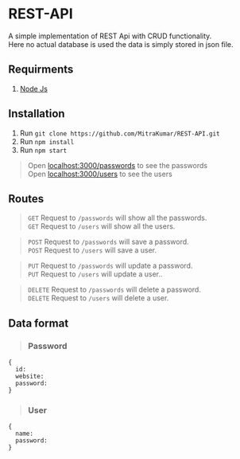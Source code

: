 # REST-API
A simple implementation of REST Api with CRUD functionality.\
Here no actual database is used the data is simply stored in json file.

## Requirments
1) [Node Js](https://nodejs.org/en/)

## Installation
1) Run `git clone https://github.com/MitraKumar/REST-API.git`
2) Run `npm install`
3) Run `npm start`

> Open [localhost:3000/passwords](https://localhost:3000/passwords) to see the passwords\
> Open [localhost:3000/users](https://localhost:3000/passwords) to see the users

## Routes

> `GET` Request to `/passwords` will show all the passwords.\
> `GET` Request to `/users` will show all the users.

> `POST` Request to `/passwords` will save a password.\
> `POST` Request to `/users` will save a user.

> `PUT` Request to `/passwords` will update a password.\
> `PUT` Request to `/users` will update a user..

> `DELETE` Request to `/passwords` will delete a password.\
> `DELETE` Request to `/users` will delete a user.

## Data format

> ### Password
```
{
  id: 
  website:
  password:
}
```

> ### User
```
{
  name:
  password:
}
```
